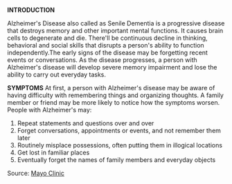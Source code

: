 **INTRODUCTION**


Alzheimer's Disease also called as Senile Dementia is a progressive disease that destroys memory and other important mental functions. It causes brain cells to degenerate and die. 
There'll be continuous decline in thinking, behavioral and social skills that disrupts a person's ability to function independently.The early signs of the disease may be forgetting recent events or conversations. As the disease progresses, a person with Alzheimer's disease will develop severe memory impairment and lose the ability to carry out everyday tasks.

**SYMPTOMS**
At first, a person with Alzheimer's disease may be aware of having difficulty with remembering things and organizing thoughts. A family member or friend may be more likely to notice how the symptoms worsen.
People with Alzheimer's may:

1. Repeat statements and questions over and over
2. Forget conversations, appointments or events, and not remember them later
3. Routinely misplace possessions, often putting them in illogical locations
4. Get lost in familiar places
5. Eventually forget the names of family members and everyday objects

Source: [Mayo Clinic](https://www.mayoclinic.org/diseases-conditions/alzheimers-disease/symptoms-causes/syc-20350447)

 
